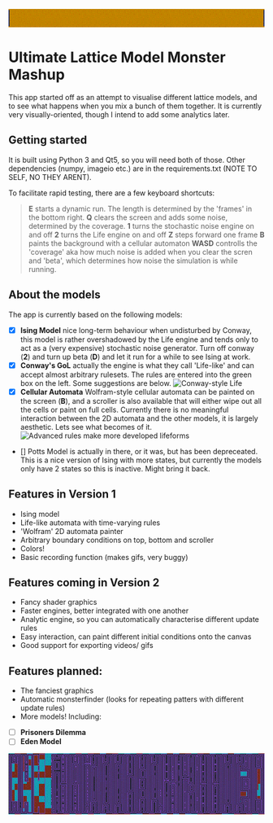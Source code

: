![Simple rules](readmepics/top.gif)
# Ultimate Lattice Model Monster Mashup

This app started off as an attempt to visualise different lattice models, and to see what happens when you mix a bunch of them together. It is currently very visually-oriented, though I intend to add some analytics later.

## Getting started
It is built using Python 3 and Qt5, so you will need both of those. Other dependencies (numpy, imageio etc.) are in the requirements.txt (NOTE TO SELF, NO THEY ARENT).

To facilitate rapid testing, there are a few keyboard shortcuts:
> **E** starts a dynamic run. The length is determined by the 'frames' in the bottom right.
> **Q** clears the screen and adds some noise, determined by the coverage.
> **1** turns the stochastic noise engine on and off
> **2** turns the Life engine on and off
> **Z** steps forward one frame
> **B** paints the background with a cellular automaton
> **WASD** controlls the 'coverage' aka how much noise is added when you clear the scren and 'beta', which determines how noise the simulation is while running.

## About the models
The app is currently based on the following models:
- [x] **Ising Model** nice long-term behaviour when undisturbed by Conway, this model is rather overshadowed by the Life engine and tends only to act as a (very expensive) stochastic noise generator. Turn off conway (**2**) and turn up beta (**D**) and let it run for a while to see Ising at work.
- [x] **Conway's GoL** actually the engine is what they call 'Life-like' and can accept almost arbitrary rulesets. The rules are entered into the green box on the left. Some suggestions are below.
![Conway-style Life](readmepics/conway.gif)
- [x] **Cellular Automata** Wolfram-style cellular automata can be painted on the screen (**B**), and a scroller is also available that will either wipe out all the cells or paint on full cells. Currently there is no meaningful interaction between the 2D automata and the other models, it is largely aesthetic. Lets see what becomes of it.
![Advanced rules make more developed lifeforms](readmepics/advanced.gif)
- [] Potts Model is actually in there, or it was, but has been depreceated. This is a nice version of Ising with more states, but currently the models only have 2 states so this is inactive. Might bring it back.


## Features in Version 1
- Ising model
- Life-like automata with time-varying rules
- 'Wolfram' 2D automata painter
- Arbitrary boundary conditions on top, bottom and scroller
- Colors!
- Basic recording function (makes gifs, very buggy)

## Features coming in Version 2
- Fancy shader graphics
- Faster engines, better integrated with one another
- Analytic engine, so you can automatically characterise different update rules
- Easy interaction, can paint different initial conditions onto the canvas
- Good support for exporting videos/ gifs

## Features planned:
- The fanciest graphics
- Automatic monsterfinder (looks for repeating patters with different update rules)
- More models! Including:
- [ ] **Prisoners Dilemma**
- [ ] **Eden Model**

![Boundary conditions make for interesting models](readmepics/bottom.gif)
